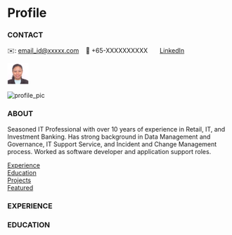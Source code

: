 # Profile

<!-- CONTACT Section Starts -->
### CONTACT

<!-- Add your details -->
✉️: email_id@xxxxx.com 
&nbsp;&nbsp; 📲 +65-XXXXXXXXXX
&nbsp;&nbsp;&nbsp;&nbsp;&nbsp; [LinkedIn](https://www.linkedin.com/in/maribelle/) 



<img src="https://github.com/mmala00/Profile/blob/main/photo.jpg" width="48">


![profile_pic](https://github.com/mmala00/Profile/blob/main/photo.jpg=250x250)

<!-- CONTACT Section Ends -->

<!-- ABOUT Section Starts -->
### ABOUT
<!-- Add link to your picture -->


<!-- Add your details -->

Seasoned IT Professional with over 10 years of experience in Retail, IT, and Investment Banking. Has strong background in Data Management and Governance, IT Support Service, and Incident and Change Management process. Worked as software developer and application support roles. 

<!-- Add link to the sections -->
[Experience](#experience) <br>
[Education](#education) <br>
[Projects](#projects) <br>
[Featured](#featured) <br> 

<!-- ABOUT Section Ends -->

<!-- EXPERIENCE Section Starts -->
### EXPERIENCE
<!-- Add your details -->

<!-- EXPERIENCE Section Ends -->

<!-- EDUCATION Section Starts -->
### EDUCATION
<!-- Add your details -->


<!-- EDUCATION Section Ends -->

<!-- PROJECTS Section Starts -->
